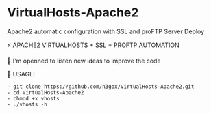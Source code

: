 # VirtualHosts-Apache2
Apache2 automatic configuration with SSL and proFTP Server Deploy

⚡ APACHE2 VIRTUALHOSTS + SSL + PROFTP AUTOMATION

📄 I'm openned to listen new ideas to improve the code

📝 USAGE:

    - git clone https://github.com/n3gox/VirtualHosts-Apache2.git
    - cd VirtualHosts-Apache2
    - chmod +x vhosts
    - ./vhosts -h
